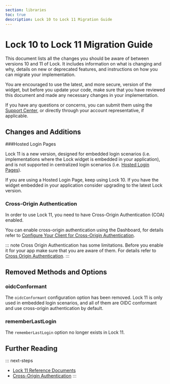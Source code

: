 ```yaml
---
section: libraries
toc: true
description: Lock 10 to Lock 11 Migration Guide
---
```

# Lock 10 to Lock 11 Migration Guide

This document lists all the changes you should be aware of between versions 10 and 11 of Lock. It includes information on what is changing and why, details on new or deprecated features, and instructions on how you can migrate your implementation.

You are encouraged to use the latest, and more secure, version of the widget, but before you update your code, make sure that you have reviewed this document and made any necessary changes in your implementation. 

If you have any questions or concerns, you can submit them using the [Support Center](${env.DOMAIN_URL_SUPPORT}), or directly through your account representative, if applicable. 

## Changes and Additions

###Hosted Login Pages

Lock 11 is a new version, designed for embedded login scenarios (i.e. implementations where the Lock widget is embedded in your application), and is not supported in centralized login scenarios (i.e. [Hosted Login Pages](/hosted-pages/login)).

If you are using a Hosted Login Page, keep using Lock 10. If you have the widget embedded in your application consider upgrading to the latest Lock version. 

### Cross-Origin Authentication

Ιn order to use Lock 11, you need to have Cross-Origin Authentication (COA) enabled.

You can enable cross-origin authentication using the Dashboard, for details refer to [Configure Your Client for Cross-Origin Authentication](/cross-origin-authentication).

::: note
Cross Origin Authentication has some limitations. Before you enable it for your app make sure that you are aware of them. For details refer to [Cross Origin Authentication](/cross-origin-authentication).
:::

## Removed Methods and Options

### oidcConformant

The `oidcConformant` configuration option has been removed. Lock 11 is only used in embedded login scenarios, and all of them are OIDC conformant and use cross-origin authentication by default.

### rememberLastLogin

The `rememberLastLogin` option no longer exists in Lock 11. 

## Further Reading

::: next-steps
* [Lock 11 Reference Documents](/libraries/lock/v11)
* [Cross-Origin Authentication](/cross-origin-authentication)
:::

